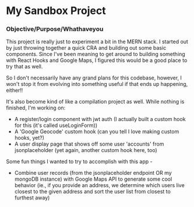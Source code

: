 # My Sandbox Project

### Objective/Purpose/Whathaveyou

This project is really just to experiment a bit in the MERN stack. I started out by just throwing together a quick CRA and building out some basic components. Since I've been meaning to get around to building something with React Hooks and Google Maps, I figured this would be a good place to try that as well.

So I don't necessarily have any grand plans for this codebase, however, I won't stop it from evolving into something useful if that ends up happening, either!!

It's also become kind of like a compilation project as well. While nothing is finished, I'm working on:

* A register/login component with jwt auth (I actually built a custom hook for this (it's called useLoginForm))
* A 'Google Geocode' custom hook (can you tell I love making custom hooks, yet?)
* A user display page that shows off some user 'accounts' from jsonplaceholder (yet again, another custom hook here, too)

Some fun things I wanted to try to accomplish with this app -

* Combine user records (from the jsonplaceholder endpoint OR my mongoDB instance) with Google Maps API to generate some cool behavior (ie., if you provide an address, we determine which users live closest to the given address and sort the user list from closest to furthest away)

